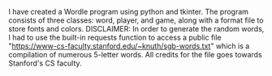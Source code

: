 I have created a Wordle program using python and tkinter. The program consists of three classes: word, player, and game, along with a format file to store fonts and colors.
DISCLAIMER: In order to generate the random words, I had to use the built-in requests function to access a public file "https://www-cs-faculty.stanford.edu/~knuth/sgb-words.txt" which
is a compilation of numerous 5-letter words. All credits for the file goes towards Stanford's CS faculty.
